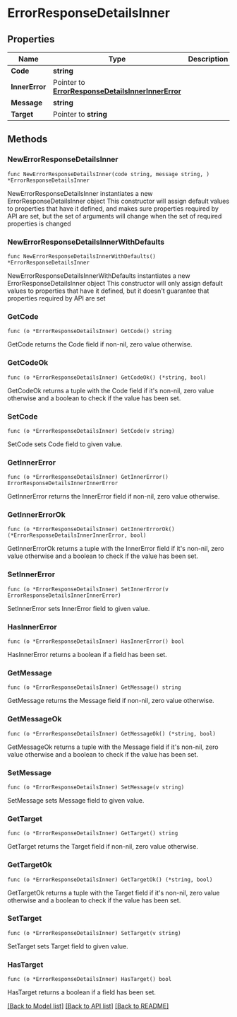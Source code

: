 # ErrorResponseDetailsInner

## Properties

Name | Type | Description | Notes
------------ | ------------- | ------------- | -------------
**Code** | **string** |  | 
**InnerError** | Pointer to [**ErrorResponseDetailsInnerInnerError**](ErrorResponseDetailsInnerInnerError.md) |  | [optional] 
**Message** | **string** |  | 
**Target** | Pointer to **string** |  | [optional] 

## Methods

### NewErrorResponseDetailsInner

`func NewErrorResponseDetailsInner(code string, message string, ) *ErrorResponseDetailsInner`

NewErrorResponseDetailsInner instantiates a new ErrorResponseDetailsInner object
This constructor will assign default values to properties that have it defined,
and makes sure properties required by API are set, but the set of arguments
will change when the set of required properties is changed

### NewErrorResponseDetailsInnerWithDefaults

`func NewErrorResponseDetailsInnerWithDefaults() *ErrorResponseDetailsInner`

NewErrorResponseDetailsInnerWithDefaults instantiates a new ErrorResponseDetailsInner object
This constructor will only assign default values to properties that have it defined,
but it doesn't guarantee that properties required by API are set

### GetCode

`func (o *ErrorResponseDetailsInner) GetCode() string`

GetCode returns the Code field if non-nil, zero value otherwise.

### GetCodeOk

`func (o *ErrorResponseDetailsInner) GetCodeOk() (*string, bool)`

GetCodeOk returns a tuple with the Code field if it's non-nil, zero value otherwise
and a boolean to check if the value has been set.

### SetCode

`func (o *ErrorResponseDetailsInner) SetCode(v string)`

SetCode sets Code field to given value.


### GetInnerError

`func (o *ErrorResponseDetailsInner) GetInnerError() ErrorResponseDetailsInnerInnerError`

GetInnerError returns the InnerError field if non-nil, zero value otherwise.

### GetInnerErrorOk

`func (o *ErrorResponseDetailsInner) GetInnerErrorOk() (*ErrorResponseDetailsInnerInnerError, bool)`

GetInnerErrorOk returns a tuple with the InnerError field if it's non-nil, zero value otherwise
and a boolean to check if the value has been set.

### SetInnerError

`func (o *ErrorResponseDetailsInner) SetInnerError(v ErrorResponseDetailsInnerInnerError)`

SetInnerError sets InnerError field to given value.

### HasInnerError

`func (o *ErrorResponseDetailsInner) HasInnerError() bool`

HasInnerError returns a boolean if a field has been set.

### GetMessage

`func (o *ErrorResponseDetailsInner) GetMessage() string`

GetMessage returns the Message field if non-nil, zero value otherwise.

### GetMessageOk

`func (o *ErrorResponseDetailsInner) GetMessageOk() (*string, bool)`

GetMessageOk returns a tuple with the Message field if it's non-nil, zero value otherwise
and a boolean to check if the value has been set.

### SetMessage

`func (o *ErrorResponseDetailsInner) SetMessage(v string)`

SetMessage sets Message field to given value.


### GetTarget

`func (o *ErrorResponseDetailsInner) GetTarget() string`

GetTarget returns the Target field if non-nil, zero value otherwise.

### GetTargetOk

`func (o *ErrorResponseDetailsInner) GetTargetOk() (*string, bool)`

GetTargetOk returns a tuple with the Target field if it's non-nil, zero value otherwise
and a boolean to check if the value has been set.

### SetTarget

`func (o *ErrorResponseDetailsInner) SetTarget(v string)`

SetTarget sets Target field to given value.

### HasTarget

`func (o *ErrorResponseDetailsInner) HasTarget() bool`

HasTarget returns a boolean if a field has been set.


[[Back to Model list]](../README.md#documentation-for-models) [[Back to API list]](../README.md#documentation-for-api-endpoints) [[Back to README]](../README.md)


